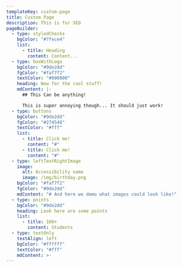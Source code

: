 ```yaml
---
templateKey: custom-page
title: Custom Page
description: This is for SEO
pageBuilder:
  - type: styledChecks
    bgColor: "#7fece4"
    list:
      - title: Heading
        content: Content...
  - type: boxWithLogo
    bgColor: "#9de2dd"
    fgColor: "#faf7f2"
    textColor: "#000000"
    heading: Now for the cool stuff!
    mdContent: |-
      ## This Can be anything!

      This is super annoying though... It should just work!
  - type: buttons
    bgColor: "#9de2dd"
    fgColor: "#274548"
    textColor: "#fff"
    list:
      - title: Click me!
        content: "#"
      - title: Click me!
        content: "#"
  - type: leftTextRightImage
    image:
      alt: Accessibility name
      image: /img/birthday.png
    bgColor: "#faf7f2"
    fgColor: "#9de2dd"
    mdContent: "# And here we demo what images could look like!"
  - type: points
    bgColor: "#9de2dd"
    heading: Look here are some points
    list:
      - title: 100+
        content: Students
  - type: textOnly
    textAlign: left
    bgColor: "#ffffff"
    textColor: "#fff"
    mdContent: >-
---
```

